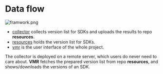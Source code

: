 # Data flow

<!-- https://cdn.jsdelivr.net/gh/moqsien/img_repo@main/vmr_install.png -->
![framwork.png](https://cdn.jsdelivr.net/gh/moqsien/img_repo@main/framework.png)

- [collector](https://github.com/gvcgo/collector) collects version list for SDKs and uploads the results to repo **resources**.
- [resources](https://github.com/gvcgo/resources) holds the version list for SDKs.
- [vmr](https://github.com/gvcgo/version-manager) is the user interface of the whole project.

The collector is deployed on a remote server, which users do never need to care about.
**VMR** fetches the prepared version list from repo **resources**, and shows/downloads the versions of an SDK.